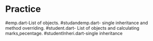 # Practice

#emp.dart-List of objects.
#studandemp.dart- single inheritance and method overriding.
#student.dart- List of objects and calculating marks,pecentage.
#studentInheri.dart-single inheritance
